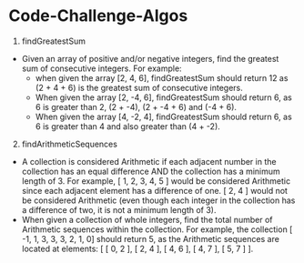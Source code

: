 # Code-Challenge-Algos

1) findGreatestSum
  - Given an array of positive and/or negative integers, find the greatest sum of consecutive integers. For example:
    * when given the array [2, 4, 6], findGreatestSum should return 12 as (2 + 4 + 6) is the greatest sum of consecutive integers.
    * When given the array [2, -4, 6], findGreatestSum should return 6, as 6 is greater than 2, (2 + -4), (2 + -4 + 6) and (-4 + 6).
    * When given the array [4, -2, 4], findGreatestSum should return 6, as 6 is greater than 4 and also greater than (4 + -2).

2) findArithmeticSequences
  - A collection is considered Arithmetic if each adjacent number in the collection has an equal difference AND the collection has a minimum length of 3. For example, [ 1, 2, 3, 4, 5 ] would be considered Arithmetic since each adjacent element has a difference of one. [ 2, 4 ] would not be considered Arithmetic (even though each integer in the collection has a difference of two, it is not a minimum length of 3).
  - When given a collection of whole integers, find the total number of Arithmetic sequences within the collection. For example, the collection [ -1, 1, 3, 3, 3, 2, 1, 0] should return 5, as the Arithmetic sequences are located at elements: [ [ 0, 2 ], [ 2, 4 ], [ 4, 6 ], [ 4, 7 ], [ 5, 7 ] ].
